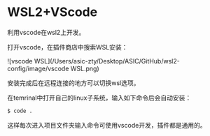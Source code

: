# WSL2+VScode

利用vscode在wsl2上开发。

打开vscode，在插件商店中搜索WSL安装：

![vscode WSL](/Users/asic-zty/Desktop/ASIC/GitHub/wsl2-config/image/vscode WSL.png)

安装完成后在远程连接的地方可以切换wsl选项。

在temrinal中打开自己的linux子系统，输入如下命令后会自动安装：

```bash
$ code .
```

这样每次进入项目文件夹输入命令可使用vscode开发，插件都是通用的。